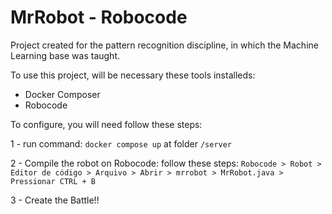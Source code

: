 # MrRobot - Robocode

Project created for the pattern recognition discipline, in which the Machine Learning base was taught.

To use this project, will be necessary these tools installeds:

- Docker Composer
- Robocode

To configure, you will need follow these steps:

1 - run command: `docker compose up` at folder `/server`

2 - Compile the robot on Robocode: 
    follow these steps: `Robocode > Robot > Editor de código > Arquivo > Abrir > mrrobot > MrRobot.java > Pressionar CTRL + B`

3 - Create the Battle!!
